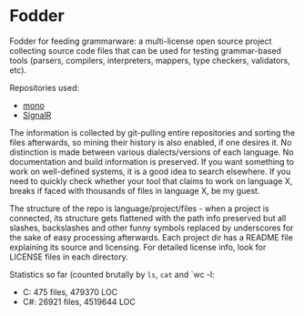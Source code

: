 Fodder
======

Fodder for feeding grammarware: a multi-license open source project collecting source code files that can be used for testing grammar-based tools (parsers, compilers, interpreters, mappers, type checkers, validators, etc).

Repositories used:
* [mono](https://github.com/mono/mono)
* [SignalR](http://github.com/SignalR/SignalR)

The information is collected by git-pulling entire repositories and sorting the files afterwards, so mining their history is also enabled, if one desires it. No distinction is made between various dialects/versions of each language. No documentation and build information is preserved. If you want something to work on well-defined systems, it is a good idea to search elsewhere. If you need to quickly check whether your tool that claims to work on language X, breaks if faced with thousands of files in language X, be my guest.

The structure of the repo is language/project/files - when a project is connected, its structure gets flattened with the path info preserved but all slashes, backslashes and other funny symbols replaced by underscores for the sake of easy processing afterwards. Each project dir has a README file explaining its source and licensing. For detailed license info, look for LICENSE files in each directory.

Statistics so far (counted brutally by `ls`, `cat` and `wc -l:
* C: 475 files, 479370 LOC
* C#: 26921 files, 4519644 LOC
